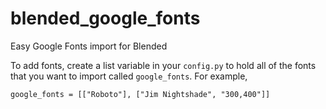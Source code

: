 # blended_google_fonts
Easy Google Fonts import for Blended

To add fonts, create a list variable in your `config.py` to hold all of the fonts that you want to import called `google_fonts`. For example,

`google_fonts = [["Roboto"], ["Jim Nightshade", "300,400"]]`
